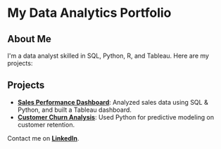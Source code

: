 # My Data Analytics Portfolio

## About Me
I'm a data analyst skilled in SQL, Python, R, and Tableau. Here are my projects:

## Projects
- **[Sales Performance Dashboard](https://github.com/Barfula/sales-dashboard)**: Analyzed sales data using SQL & Python, and built a Tableau dashboard.
- **[Customer Churn Analysis](https://github.com/Barfula/churn-analysis)**: Used Python for predictive modeling on customer retention.

Contact me on **[LinkedIn](https://www.linkedin.com/in/jennifer-coosemans/)**.
